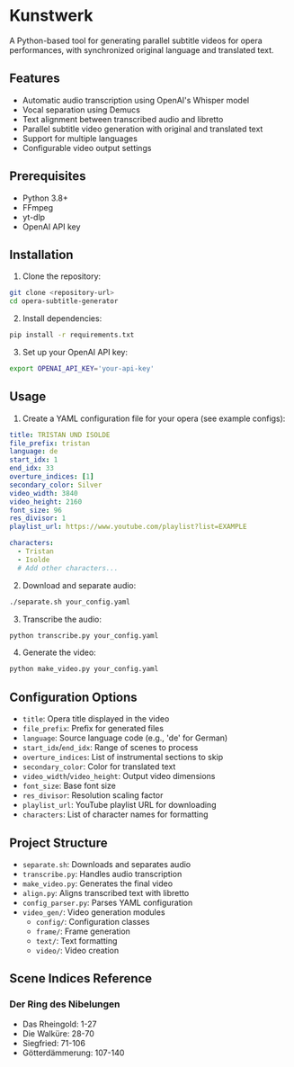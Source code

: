 # Kunstwerk

A Python-based tool for generating parallel subtitle videos for opera performances, with synchronized original language and translated text.

## Features

- Automatic audio transcription using OpenAI's Whisper model
- Vocal separation using Demucs
- Text alignment between transcribed audio and libretto
- Parallel subtitle video generation with original and translated text
- Support for multiple languages
- Configurable video output settings

## Prerequisites

- Python 3.8+
- FFmpeg
- yt-dlp
- OpenAI API key

## Installation

1. Clone the repository:
```bash
git clone <repository-url>
cd opera-subtitle-generator
```

2. Install dependencies:
```bash
pip install -r requirements.txt
```

3. Set up your OpenAI API key:
```bash
export OPENAI_API_KEY='your-api-key'
```

## Usage

1. Create a YAML configuration file for your opera (see example configs):

```yaml
title: TRISTAN UND ISOLDE
file_prefix: tristan
language: de
start_idx: 1
end_idx: 33
overture_indices: [1]
secondary_color: Silver
video_width: 3840
video_height: 2160
font_size: 96
res_divisor: 1
playlist_url: https://www.youtube.com/playlist?list=EXAMPLE

characters:
  - Tristan
  - Isolde
  # Add other characters...
```

2. Download and separate audio:
```bash
./separate.sh your_config.yaml
```

3. Transcribe the audio:
```bash
python transcribe.py your_config.yaml
```

4. Generate the video:
```bash
python make_video.py your_config.yaml
```

## Configuration Options

- `title`: Opera title displayed in the video
- `file_prefix`: Prefix for generated files
- `language`: Source language code (e.g., 'de' for German)
- `start_idx`/`end_idx`: Range of scenes to process
- `overture_indices`: List of instrumental sections to skip
- `secondary_color`: Color for translated text
- `video_width`/`video_height`: Output video dimensions
- `font_size`: Base font size
- `res_divisor`: Resolution scaling factor
- `playlist_url`: YouTube playlist URL for downloading
- `characters`: List of character names for formatting

## Project Structure

- `separate.sh`: Downloads and separates audio
- `transcribe.py`: Handles audio transcription
- `make_video.py`: Generates the final video
- `align.py`: Aligns transcribed text with libretto
- `config_parser.py`: Parses YAML configuration
- `video_gen/`: Video generation modules
  - `config/`: Configuration classes
  - `frame/`: Frame generation
  - `text/`: Text formatting
  - `video/`: Video creation

## Scene Indices Reference

### Der Ring des Nibelungen
- Das Rheingold: 1-27
- Die Walküre: 28-70
- Siegfried: 71-106
- Götterdämmerung: 107-140
